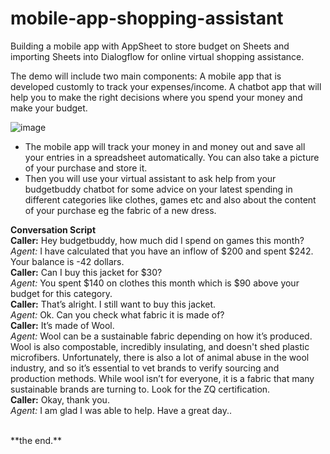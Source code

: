 # mobile-app-shopping-assistant
Building a mobile app with AppSheet to store budget on Sheets and importing Sheets into Dialogflow for online virtual shopping assistance.

The demo will include two main components:
A mobile app that is developed customly to track your expenses/income.
A chatbot app that will help you to make the right decisions where you spend your money and make your budget.

![image](https://user-images.githubusercontent.com/10263373/113988037-f033ee80-9846-11eb-90a0-ea945290886f.png)
* The mobile app will track your money in and money out and save all your entries in a spreadsheet automatically. You can also take a picture of your purchase and store it. 
* Then you will use your virtual assistant to ask help from your budgetbuddy chatbot for some advice on your latest spending in different categories like clothes, games etc and also about the content of your purchase eg the fabric of a new dress.

**Conversation Script** </br>
**Caller:**	Hey budgetbuddy, how much did I spend on games this month? </br>
_Agent:_ 	I have calculated that you have an inflow of  $200 and spent $242. Your 
balance is -42 dollars.  </br>
**Caller:** 	Can I buy this jacket for $30? </br>
_Agent:_	You  spent $140 on clothes this month which is $90 above your
budget for this category.  </br>
**Caller:** 	That’s alright. I still want to buy this jacket. </br>
_Agent:_ 	Ok. Can you check what fabric it is made of?  </br>
**Caller:** 	It’s made of Wool. </br>
_Agent:_ 	Wool can be a sustainable fabric depending on how it’s produced. </br>
Wool is also compostable, incredibly insulating, and doesn't shed plastic microfibers. Unfortunately, there is also a lot of animal abuse in the wool industry, and so it’s essential to vet brands to verify sourcing and production methods. While wool isn’t for everyone, it is a fabric that many sustainable brands are turning to. Look for the ZQ certification. </br>
**Caller:** 	Okay, thank you. </br>
_Agent:_ 	I am glad I was able to help. Have a great day.. </br>

</br>
**the end.**


